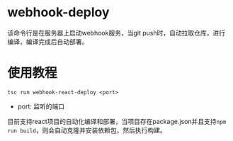 # webhook-deploy
该命令行是在服务器上启动webhook服务，当git push时，自动拉取仓库，进行编译，编译完成后自动部署。
# 使用教程
```
tsc run webhook-react-deploy <port>
```
- port: 监听的端口

目前支持react项目的自动化编译和部署，当项目存在package.json并且支持`npm run build`，则会自动克隆并安装依赖包，然后执行构建。

